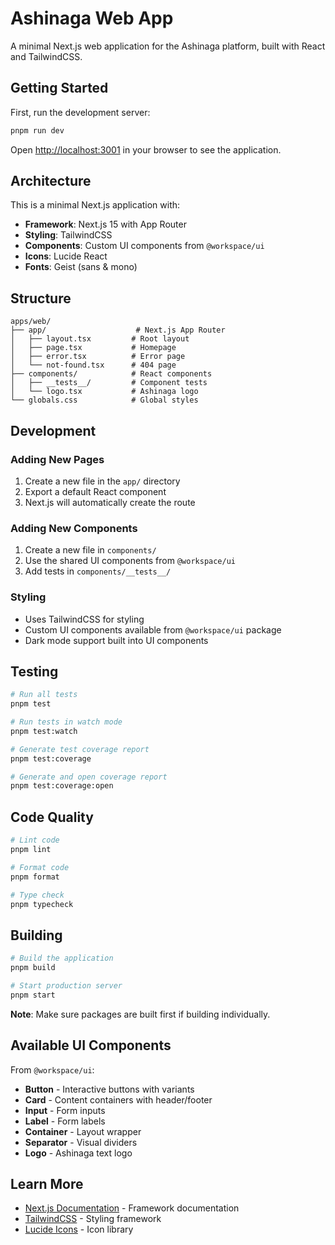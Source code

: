# Ashinaga Web App

A minimal Next.js web application for the Ashinaga platform, built with React and TailwindCSS.

## Getting Started

First, run the development server:

```bash
pnpm run dev
```

Open [http://localhost:3001](http://localhost:3001) in your browser to see the application.

## Architecture

This is a minimal Next.js application with:

- **Framework**: Next.js 15 with App Router
- **Styling**: TailwindCSS
- **Components**: Custom UI components from `@workspace/ui`
- **Icons**: Lucide React
- **Fonts**: Geist (sans & mono)

## Structure

```
apps/web/
├── app/                    # Next.js App Router
│   ├── layout.tsx         # Root layout
│   ├── page.tsx           # Homepage
│   ├── error.tsx          # Error page
│   └── not-found.tsx      # 404 page
├── components/            # React components
│   ├── __tests__/         # Component tests
│   └── logo.tsx           # Ashinaga logo
└── globals.css            # Global styles
```

## Development

### Adding New Pages

1. Create a new file in the `app/` directory
2. Export a default React component
3. Next.js will automatically create the route

### Adding New Components

1. Create a new file in `components/`
2. Use the shared UI components from `@workspace/ui`
3. Add tests in `components/__tests__/`

### Styling

- Uses TailwindCSS for styling
- Custom UI components available from `@workspace/ui` package
- Dark mode support built into UI components

## Testing

```bash
# Run all tests
pnpm test

# Run tests in watch mode
pnpm test:watch

# Generate test coverage report
pnpm test:coverage

# Generate and open coverage report
pnpm test:coverage:open
```

## Code Quality

```bash
# Lint code
pnpm lint

# Format code
pnpm format

# Type check
pnpm typecheck
```

## Building

```bash
# Build the application
pnpm build

# Start production server
pnpm start
```

**Note**: Make sure packages are built first if building individually.

## Available UI Components

From `@workspace/ui`:

- **Button** - Interactive buttons with variants
- **Card** - Content containers with header/footer
- **Input** - Form inputs
- **Label** - Form labels
- **Container** - Layout wrapper
- **Separator** - Visual dividers
- **Logo** - Ashinaga text logo

## Learn More

- [Next.js Documentation](https://nextjs.org/docs) - Framework documentation
- [TailwindCSS](https://tailwindcss.com) - Styling framework
- [Lucide Icons](https://lucide.dev) - Icon library